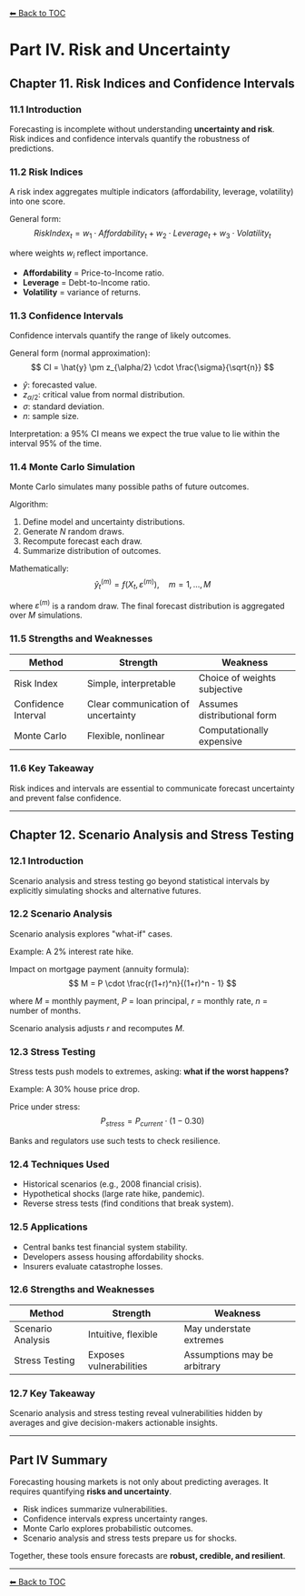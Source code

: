 [⬅ Back to TOC](./index.md)

# Part IV. Risk and Uncertainty

## Chapter 11. Risk Indices and Confidence Intervals

### 11.1 Introduction
Forecasting is incomplete without understanding **uncertainty and risk**.  
Risk indices and confidence intervals quantify the robustness of predictions.

### 11.2 Risk Indices

A risk index aggregates multiple indicators (affordability, leverage, volatility) into one score.

General form:
$$
RiskIndex_t = w_1 \cdot Affordability_t + w_2 \cdot Leverage_t + w_3 \cdot Volatility_t
$$

where weights $w_i$ reflect importance.

- **Affordability** = Price-to-Income ratio.  
- **Leverage** = Debt-to-Income ratio.  
- **Volatility** = variance of returns.

### 11.3 Confidence Intervals

Confidence intervals quantify the range of likely outcomes.

General form (normal approximation):
$$
CI = \hat{y} \pm z_{\alpha/2} \cdot \frac{\sigma}{\sqrt{n}}
$$

- $\hat{y}$: forecasted value.  
- $z_{\alpha/2}$: critical value from normal distribution.  
- $\sigma$: standard deviation.  
- $n$: sample size.

Interpretation: a 95% CI means we expect the true value to lie within the interval 95% of the time.

### 11.4 Monte Carlo Simulation

Monte Carlo simulates many possible paths of future outcomes.

Algorithm:
1. Define model and uncertainty distributions.  
2. Generate $N$ random draws.  
3. Recompute forecast each draw.  
4. Summarize distribution of outcomes.

Mathematically:
$$
\hat{y}_t^{(m)} = f(X_t, \varepsilon^{(m)}), \quad m=1,\dots,M
$$

where $\varepsilon^{(m)}$ is a random draw. The final forecast distribution is aggregated over $M$ simulations.

### 11.5 Strengths and Weaknesses

| Method            | Strength | Weakness |
|-------------------|----------|----------|
| Risk Index        | Simple, interpretable | Choice of weights subjective |
| Confidence Interval | Clear communication of uncertainty | Assumes distributional form |
| Monte Carlo       | Flexible, nonlinear | Computationally expensive |

### 11.6 Key Takeaway
Risk indices and intervals are essential to communicate forecast uncertainty and prevent false confidence.

---

## Chapter 12. Scenario Analysis and Stress Testing

### 12.1 Introduction
Scenario analysis and stress testing go beyond statistical intervals by explicitly simulating shocks and alternative futures.

### 12.2 Scenario Analysis

Scenario analysis explores "what-if" cases.

Example: A 2% interest rate hike.

Impact on mortgage payment (annuity formula):
$$
M = P \cdot \frac{r(1+r)^n}{(1+r)^n - 1}
$$

where $M$ = monthly payment, $P$ = loan principal, $r$ = monthly rate, $n$ = number of months.

Scenario analysis adjusts $r$ and recomputes $M$.

### 12.3 Stress Testing

Stress tests push models to extremes, asking: **what if the worst happens?**

Example: A 30% house price drop.

Price under stress:
$$
P_{stress} = P_{current} \cdot (1 - 0.30)
$$

Banks and regulators use such tests to check resilience.

### 12.4 Techniques Used
- Historical scenarios (e.g., 2008 financial crisis).  
- Hypothetical shocks (large rate hike, pandemic).  
- Reverse stress tests (find conditions that break system).

### 12.5 Applications
- Central banks test financial system stability.  
- Developers assess housing affordability shocks.  
- Insurers evaluate catastrophe losses.

### 12.6 Strengths and Weaknesses

| Method          | Strength | Weakness |
|-----------------|----------|----------|
| Scenario Analysis | Intuitive, flexible | May understate extremes |
| Stress Testing  | Exposes vulnerabilities | Assumptions may be arbitrary |

### 12.7 Key Takeaway
Scenario analysis and stress testing reveal vulnerabilities hidden by averages and give decision-makers actionable insights.

---

## Part IV Summary
Forecasting housing markets is not only about predicting averages. It requires quantifying **risks and uncertainty**.  
- Risk indices summarize vulnerabilities.  
- Confidence intervals express uncertainty ranges.  
- Monte Carlo explores probabilistic outcomes.  
- Scenario analysis and stress tests prepare us for shocks.  

Together, these tools ensure forecasts are **robust, credible, and resilient**.

---

[⬅ Back to TOC](./index.md)
